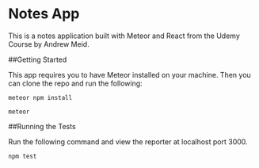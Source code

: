 # Notes App

This is a notes application built with Meteor and React from the Udemy Course by Andrew Meid.

##Getting Started

This app requires you to have Meteor installed on your machine. Then you can clone the repo and run the following:

```
meteor npm install
```

```
meteor
```

##Running the Tests

Run the following command and view the reporter at localhost port 3000.

```
npm test
```
